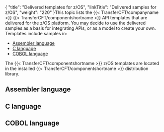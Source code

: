 {
    "title": "Delivered templates for z/OS",
    "linkTitle": "Delivered samples for z/OS",
    "weight": "220"
}This topic lists the {{< TransferCFT/companyname  >}} {{< TransferCFT/componentshortname  >}} API templates that are delivered for the z/OS platform. You may decide to use the delivered samples as a basis for integrating APIs, or as a model to create your own. Templates include samples in:

-   [Assembler language](#Assembl)
-   [C language](#C)
-   [COBOL language](#COBOL)

The {{< TransferCFT/componentshortname  >}} z/OS templates are located in the installed {{< TransferCFT/componentshortname  >}} distribution library.

<span id="Assembl"></span>

## Assembler language

<span id="C"></span>

## C language

<span id="COBOL"></span>

## COBOL language

 
